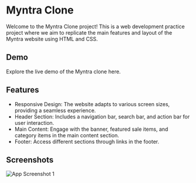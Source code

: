 
# Myntra Clone
Welcome to the Myntra Clone project! This is a web development practice project where we aim to replicate the main features and layout of the Myntra website using HTML and CSS.
## Demo
Explore the live demo of the Myntra clone here.
## Features
- Responsive Design: The website adapts to various screen sizes, providing a seamless experience.
- Header Section: Includes a navigation bar, search bar, and action bar for user interaction.
- Main Content: Engage with the banner, featured sale items, and category items in the main content section.
- Footer: Access different sections through links in the footer.
## Screenshots

![App Screenshot 1](images\Screenshot(1).png)
